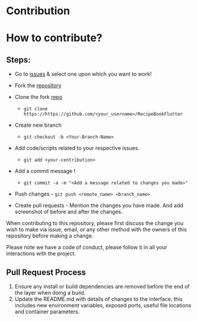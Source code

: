 # Contribution

# How to contribute?

## Steps:
  

  -  Go to [issues](https://github.com/raghavSharma1472/RecipeBookFlutter/issues?q=is%3Aopen+is%3Aissue) & select one upon which you want to work!
  
  -  Fork the [repository](https://github.com/raghavSharma1472/RecipeBookFlutter)
  
  -  Clone the fork [repo](https://github.com/<your_username>/RecipeBookFlutter)
     - `git clone https://https://github.com/<your_username>/RecipeBookFlutter`
    
  -  Create new branch
     - `git checkout -b <Your-Branch-Name>`
  
  -  Add code/scripts related to your respective issues.
     - `git add <your-contribution>`
 
  -  Add a commit message !
     - `git commit -a -m "<Add a message related to changes you made>"`

  -  Push changes
    - `git push <remote_name> <branch_name>`

 
  -  Create pull requests
    - Mention the changes you have made. And add screenshot of before and after the changes.


When contributing to this repository, please first discuss the change you wish to make via issue,
email, or any other method with the owners of this repository before making a change. 

Please note we have a code of conduct, please follow it in all your interactions with the project.

## Pull Request Process

1. Ensure any install or build dependencies are removed before the end of the layer when doing a 
   build.
2. Update the README.md with details of changes to the interface, this includes new environment 
   variables, exposed ports, useful file locations and container parameters.



